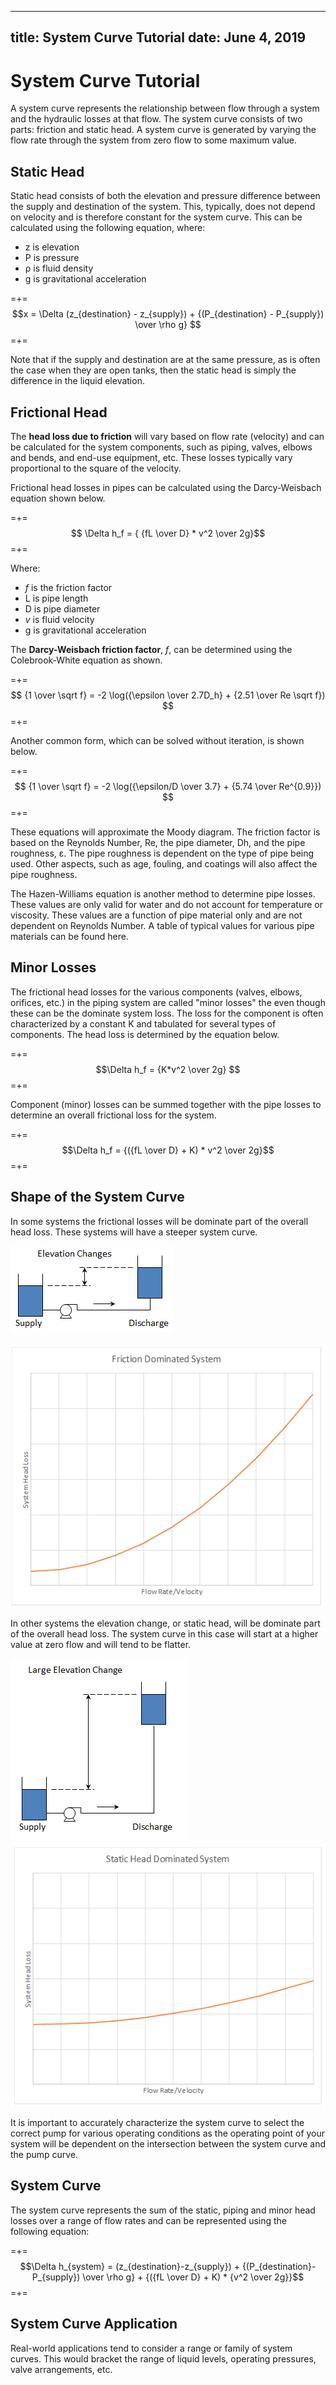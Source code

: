 -----
title:   System Curve Tutorial
date:  June 4, 2019
-----

# System Curve Tutorial
A system curve represents the relationship between flow through a system and the hydraulic losses at that flow. The system curve consists of two parts: friction and static head. A system curve is generated by varying the flow rate through the system from zero flow to some maximum value. 
            
## Static Head
Static head consists of both the elevation and pressure difference between the supply and destination of the system. This, typically, does not depend on velocity and is therefore constant for the system curve. This can be calculated using the following equation,
where:

- z is elevation
- P is pressure
- ρ is fluid density
- g is gravitational acceleration


=+=
$$x = \Delta (z_{destination} - z_{supply}) + {(P_{destination} - P_{supply}) \over \rho g} $$
=+=

Note that if the supply and destination are at the same pressure, as is often the case when they are open tanks, then the static head is simply the difference in the liquid elevation.

## Frictional Head
The **head loss due to friction** will vary based on flow rate (velocity) and can be calculated for the system components, such as piping, valves, elbows and bends, and end-use equipment, etc. These losses typically vary proportional to the square of the velocity.

Frictional head losses in pipes can be calculated using the Darcy-Weisbach equation shown below.

=+=
$$ \Delta h_f = { {fL \over D} * v^2  \over 2g}$$
=+=

Where:

- *f* is the friction factor
- L is pipe length
- D is pipe diameter
- *v* is fluid velocity
- g is gravitational acceleration

The **Darcy-Weisbach friction factor**, *f*, can be determined using the Colebrook-White equation as shown.

=+=
$$ {1 \over \sqrt f} = -2 \log({\epsilon \over 2.7D_h} + {2.51 \over Re \sqrt f}) $$
=+=

Another common form, which can be solved without iteration, is shown below.

=+=
$$ {1 \over \sqrt f} = -2 \log({\epsilon/D \over 3.7} + {5.74 \over Re^{0.9}}) $$
=+=

These equations will approximate the Moody diagram. The friction factor is based on the Reynolds Number, Re, the 
pipe diameter, Dh, and the pipe roughness, ε. The pipe roughness is dependent on the type of pipe being used. Other aspects,
such as age, fouling, and coatings will also affect the pipe roughness.

The Hazen-Williams equation is another method to 
determine pipe losses. These values are only valid for water and do not account for temperature or viscosity. 
These values are a function of pipe material only and are not dependent on Reynolds Number. A table of typical values 
for various pipe materials can be found here.


## Minor Losses
The frictional head losses for the various components (valves, elbows, orifices, etc.) in the piping system are called "minor losses" the even though these can be the dominate system loss. The loss for the component is often characterized by a constant K and tabulated for several types of components. The head loss is determined by the equation below.

=+=
$$\Delta h_f = {K*v^2 \over 2g} $$
=+=

Component (minor) losses can be summed together with the pipe losses to determine an overall frictional loss for the system.

=+=
$$\Delta h_f = {({fL \over D} + K) * v^2 \over 2g}$$
=+=

## Shape of the System Curve

In some systems the frictional losses will be dominate part of the overall head loss. These systems will have a steeper system curve.

![Elevation Changes](elev-changes.png "Elevation Changes")

![](friction-dom.png "")

In other systems the elevation change, or static head, will be dominate part of the overall head loss. The system curve in this case will start at a higher
value at zero flow and will tend to be flatter.

![](large-elev.png "")
![](static-dom.png "")

It is important to accurately characterize the system curve to select the correct pump for various operating conditions as the operating point of your system will be dependent
on the intersection between the system curve and the pump curve.

## System Curve

The system curve represents the sum of the static, piping and minor head losses over a range of flow rates and can be represented using the following equation:

=+=
$$\Delta h_{system} = (z_{destination}-z_{supply}) + {(P_{destination}-P_{supply}) \over \rho g} + {({fL \over D} + K) * {v^2 \over 2g}}$$
=+=

## System Curve Application

Real-world applications tend to consider a range or family of system curves. This would bracket the range of liquid levels,
operating pressures, valve arrangements, etc. 